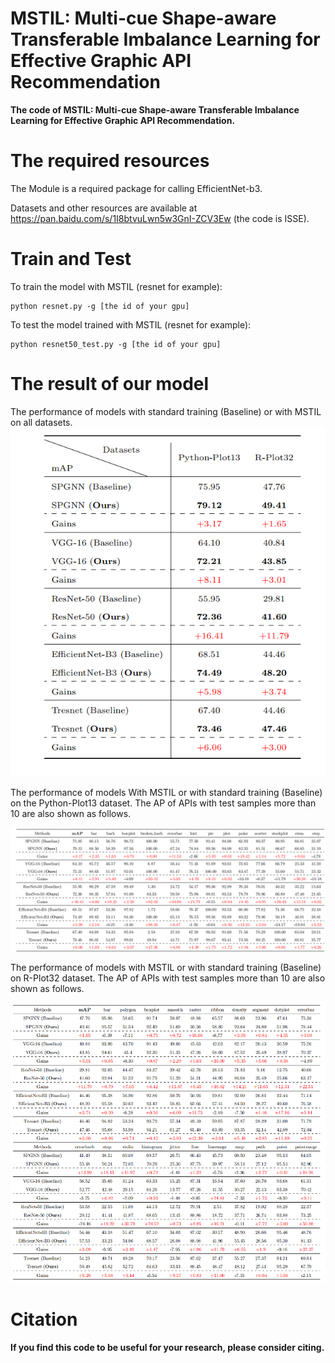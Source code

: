 # MSTIL: Multi-cue Shape-aware Transferable Imbalance Learning for Effective Graphic API Recommendation

**The code of MSTIL: Multi-cue Shape-aware Transferable Imbalance Learning for Effective Graphic API Recommendation.**

# The required resources

The Module is a required package for calling EfficientNet-b3.

Datasets and other resources are available at https://pan.baidu.com/s/1I8btvuLwn5w3GnI-ZCV3Ew (the code is ISSE).

# Train and Test

To train the model with MSTIL (resnet for example):
```shell
python resnet.py -g [the id of your gpu]
```

To test the model trained with MSTIL (resnet for example):
```shell
python resnet50_test.py -g [the id of your gpu]
```
# The result of our model
The performance of models with standard training (Baseline) or with MSTIL on all
datasets.
<img src="result1.png" width="633" >

 The performance of models With MSTIL or with standard training (Baseline) on
the Python-Plot13 dataset. The AP of APIs with test samples more than 10 are also shown
as follows.

<img src="result2.png" width="833" >

The performance of models with MSTIL or with standard training (Baseline) on
R-Plot32 dataset. The AP of APIs with test samples more than 10 are also shown as follows.

<img src="result3.png" width="833" >

# Citation
**If you find this code to be useful for your research, please consider citing.**
